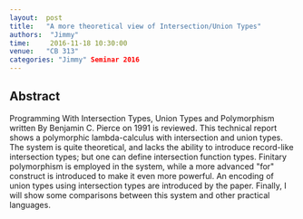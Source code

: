 ```yaml
--- 
layout:  post 
title:   "A more theoretical view of Intersection/Union Types"
authors:  "Jimmy"
time:     2016-11-18 10:30:00
venue:   "CB 313"
categories: "Jimmy" Seminar 2016
--- 
```

## Abstract

Programming With Intersection Types, Union Types and Polymorphism written By
Benjamin C. Pierce on 1991 is reviewed. This technical report shows a
polymorphic lambda-calculus with intersection and union types. The system is
quite theoretical, and lacks the ability to introduce record-like
intersection
types; but one can define intersection function types. Finitary
polymorphism is
employed in the system, while a more advanced "for" construct is introduced
to
make it even more powerful. An encoding of union types using intersection
types
are introduced by the paper. Finally, I will show some comparisons between
this
system and other practical languages.


